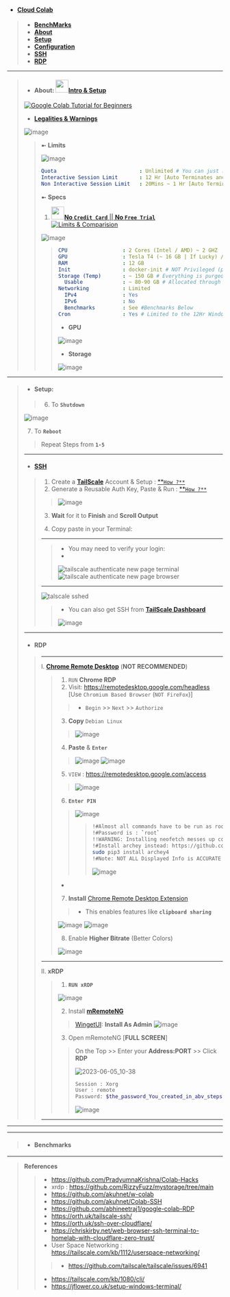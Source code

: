 - #### [Cloud Colab](https://colab.research.google.com)
> - [**BenchMarks**](https://github.com/Azathothas/BugGPT-Tools/tree/main/free-tiers/VPS/Google%20Colab#customization--qol-changes)
> - [**About**](https://github.com/Azathothas/BugGPT-Tools/tree/main/free-tiers/VPS/Google%20Colab#about-intro--setup)
> - [**Setup**](https://github.com/Azathothas/BugGPT-Tools/tree/main/free-tiers/VPS/Google%20Colab#setup)
> - [**Configuration**](https://github.com/Azathothas/BugGPT-Tools/tree/main/free-tiers/VPS/Google%20Colab#customization--qol-changes)
> - [**SSH**](https://github.com/Azathothas/BugGPT-Tools/tree/main/free-tiers/VPS/Google%20Colab#ssh)
> - [**RDP**](https://github.com/Azathothas/BugGPT-Tools/blob/main/free-tiers/VPS/Google%20Colab/README.md#rdp)
---
> - #### About: [<img src="https://github.com/Azathothas/BugGPT-Tools/assets/58171889/7737d632-1cf6-46a0-8b3a-644482b9022d" width="30" height="30">**Intro** & **Setup**](https://www.youtube.com/watch?v=g0xu9DA4gDw)
> [![Google Colab Tutorial for Beginners](https://img.youtube.com/vi/g0xu9DA4gDw/maxresdefault.jpg)](https://www.youtube.com/watch?v=g0xu9DA4gDw)
> 
> - [**Legalities & Warnings**](https://research.google.com/colaboratory/faq.html)
> 
> ![image](https://github.com/Azathothas/BugGPT-Tools/assets/58171889/d37139c1-5f59-4613-a043-82839d39b5ee)
>
> > ➼ **Limits**
> > 
> > ![image](https://github.com/Azathothas/BugGPT-Tools/assets/58171889/ff3c76fb-cad8-47a6-a6f0-1ad5b42d3b93)
> > 
> > ```yaml
> > Quota                           : Unlimited # You can just reset & run again 
> > Interactive Session Limit       : 12 Hr [Auto Terminates and Loses Persistance] # Interactive = You continously use the Shell Environment
> > Non Interactive Session Limit   : 20Mins ~ 1 Hr [Auto Terminates and Loses Persistance] # Non Interactive = You do nothing & Shell Environment is Idle
> > ```
> > ➼ **Specs**
> > 1. [<img src="https://github.com/Azathothas/BugGPT-Tools/assets/58171889/7737d632-1cf6-46a0-8b3a-644482b9022d" width="30" height="30">**No `Credit Card`** || **No `Free Trial`**](https://www.youtube.com/watch?v=g0xu9DA4gDw)
> > [![Limits & Comparision](https://img.youtube.com/vi/em9vpO-YS3Y/maxresdefault.jpg)](https://www.youtube.com/watch?v=em9vpO-YS3Y)
> > 
> > ![image](https://github.com/Azathothas/BugGPT-Tools/assets/58171889/c99801e7-0db0-4936-8852-6bdcc545b6e9)
> > 
> > > ```YAML
> > > CPU                  : 2 Cores (Intel / AMD) ~ 2 GHZ
> > > GPU                  : Tesla T4 (~ 16 GB | If Lucky) /K80 (~ 12 GB If Unlucky) | tGPU  # Not Always Available (If Really unlucky): https://www.kaggle.com/general/251969
> > > RAM                  : 12 GB
> > > Init                 : docker-init # NOT Privileged (ps -p 1 -o comm=)
> > > Storage (Temp)       : ~ 150 GB # Everything is purged & deleted 
> > >   Usable             : ~ 80-90 GB # Allocated through different Partitions
> > > Networking           : Limited
> > >   IPv4               : Yes
> > >   IPv6               : No
> > >   Benchmarks         : See #Benchmarks Below
> > > Cron                 : Yes # Limited to the 12Hr Window ofc
> > > ```
> > > - **GPU**
> > > 
> > > ![image](https://github.com/Azathothas/BugGPT-Tools/assets/58171889/feb06f9e-db8f-4b1b-8b78-6b7fab0af049)
> > >
> > > - **Storage**
> > > 
> > > ![image](https://github.com/Azathothas/BugGPT-Tools/assets/58171889/9f1b634f-47d3-413c-bbd6-9f22e0be97e9)
> > > 
----
> - #### Setup:
>
> > 6. To **`Shutdown`**
> 
> ![image](https://github.com/Azathothas/BugGPT-Tools/assets/58171889/2316fc67-c17e-419f-8139-7e3785bcc41a)
> 
> 7. To **`Reboot`**
> > Repeat Steps from **`1-5`**
> > 
> ---
> - #### [**SSH**](https://tailscale.com/kb/1193/tailscale-ssh/)
> > 1. Create a [**TailScale**](https://tailscale.com) Account & Setup : [**`How ?**`](https://github.com/Azathothas/BugGPT-Tools/tree/main/free-tiers/VPN%20(Tunnels%20&%20Proxies)/Tailscale#setup)
> > 2. Generate a Reusable Auth Key, Paste & Run : [**`How ?**`](https://github.com/Azathothas/BugGPT-Tools/tree/main/free-tiers/VPN%20(Tunnels%20&%20Proxies)/Tailscale#2-login)
> > > ![image](https://github.com/Azathothas/BugGPT-Tools/assets/58171889/c23bc689-14f6-420d-86e2-c479c920febc)
> > > 
> > 3. **Wait** for it to **Finish** and **Scroll Output**
> > > 
> > >
> > 4. Copy paste in your Terminal:
> > >
> > >
> > ---
> > > - You may need to verify your login:
> > > - 
> > > ![tailscale authenticate new page terminal](https://github.com/Azathothas/BugGPT-Tools/assets/58171889/0c0eb3ac-83d3-498a-92fa-9fdf68a05d4a)
> > > ![tailscale authenticate new page browser](https://github.com/Azathothas/BugGPT-Tools/assets/58171889/6df8d091-a7db-42ec-861b-cb50db0ae414)
> > ---
> > ![talscale sshed](https://github.com/Azathothas/BugGPT-Tools/assets/58171889/b91295d3-8be7-44bb-87eb-970288dbfc52) 
> > > 
> > > - You can also get SSH from [**TailScale Dashboard**](https://login.tailscale.com/admin/services)
> > >  
> > > ![image](https://github.com/Azathothas/BugGPT-Tools/assets/58171889/cc6ea1d3-8b56-42ff-a4aa-0270b2fd8503)
> ---
> - #### **RDP**
> > ---
> > I. [**Chrome Remote Desktop**](https://remotedesktop.google.com) (**NOT RECOMMENDED**)
> > > 1. `RUN` **Chrome RDP**
> > > 2. Visit: https://remotedesktop.google.com/headless [Use `Chromium Based Browser` (`NOT FireFox`)]
> > > > - `Begin` >> `Next` >> `Authorize`
> > > 3. **Copy** `Debian Linux`
> > > > 
> > > > ![image](https://github.com/Azathothas/BugGPT-Tools/assets/58171889/2cb4824b-493e-4c72-a0cf-dbd8204f9740)
> > > >
> > > 4. **Paste** & **`Enter`**
> > > > 
> > > > ![image](https://github.com/Azathothas/BugGPT-Tools/assets/58171889/774d924f-7635-4964-8535-2add26cd07fa)
> > > > ![image](https://github.com/Azathothas/BugGPT-Tools/assets/58171889/b3826997-91f9-4cfb-9a1a-b45b3e99c741)
> > > > 
> > > 5. `VIEW` : https://remotedesktop.google.com/access
> > > > 
> > > > ![image](https://github.com/Azathothas/BugGPT-Tools/assets/58171889/750e60f8-c858-4136-928c-094fe924a150)
> > > > 
> > > 6. **`Enter PIN`**
> > > >
> > > > ![image](https://github.com/Azathothas/BugGPT-Tools/assets/58171889/ead2da79-8faa-4122-bdb2-824679988aea)
> > > > 
> > > > > ```bash
> > > > > !#Almost all commands have to be run as root: `sudo`
> > > > > !#Password is : `root`
> > > > > !!WARNING: Installing neofetch messes up colors
> > > > > !#Install archey instead: https://github.com/HorlogeSkynet/archey4
> > > > > sudo pip3 install archey4
> > > > > !#Note: NOT ALL Displayed Info is ACCURATE
> > > > > ```
> > > > > ![image](https://github.com/Azathothas/BugGPT-Tools/assets/58171889/76bf2222-d3db-4e96-a632-b8978d4bee4f)
> > > >
> > > - 
> > > 7. **Install** [Chrome Remote Desktop Extension](https://chrome.google.com/webstore/detail/chrome-remote-desktop/inomeogfingihgjfjlpeplalcfajhgai)
> > > > - This enables features like **`clipboard sharing`**
> > > 
> > > ![image](https://github.com/Azathothas/BugGPT-Tools/assets/58171889/56a25ab6-9bfd-4a4c-b21e-d5436f87483d)
> > > ![image](https://github.com/Azathothas/BugGPT-Tools/assets/58171889/af1ff456-c258-41af-b976-fd1e4a2bae20)
> > >
> > > 8. Enable **Higher Bitrate** (Better Colors)
> > > 
> > > ![image](https://github.com/Azathothas/BugGPT-Tools/assets/58171889/b2ff44e9-a322-4d89-929c-ce0213152c48)
> > >
> > ---
> > II. **xRDP**
> > > 1. **`RUN xRDP`**
> > >
> > > ![image](https://github.com/Azathothas/BugGPT-Tools/assets/58171889/a0b4b791-f6ce-4bd5-9b04-c16f10f5e1eb)
> > > 
> > > 2. Install [**mRemoteNG**](https://github.com/mRemoteNG/mRemoteNG)
> > > 
> > > > [WingetUI](https://github.com/marticliment/WingetUI): **Install As Admin**
> > > > ![image](https://github.com/Azathothas/BugGPT-Tools/assets/58171889/c3b27b53-27e3-4e4b-9750-c38a31070fe9)
> > > > 
> > > 3. Open mRemoteNG [**FULL SCREEN**]
> > > > On the Top >> Enter your **Address:PORT** >> Click **RDP**
> > > > 
> > > > ![2023-06-05_10-38](https://github.com/Azathothas/BugGPT-Tools/assets/58171889/6fa2410d-30aa-49fa-bc77-dab7aff56adf)
> > > > 
> > > > ```bash
> > > > Session : Xorg
> > > > User : remote
> > > > Password: $the_password_You_created_in_abv_steps
> > > > ```
> > > > ![image](https://github.com/Azathothas/BugGPT-Tools/assets/58171889/75afe6c2-881d-45c0-bdd8-e5e32be3bfe2)
> > ---
---





---
> - #### Benchmarks







---
> **References**
> > - https://github.com/PradyumnaKrishna/Colab-Hacks
> > - xrdp : https://github.com/RizzyFuzz/mystorage/tree/main 
> > - https://github.com/akuhnet/w-colab
> > - https://github.com/akuhnet/Colab-SSH
> > - https://github.com/abhineetraj1/google-colab-RDP
> > - https://orth.uk/tailscale-ssh/
> > - https://orth.uk/ssh-over-cloudflare/
> > - https://chriskirby.net/web-browser-ssh-terminal-to-homelab-with-cloudflare-zero-trust/
> > - User Space Networking : https://tailscale.com/kb/1112/userspace-networking/
> > > - https://github.com/tailscale/tailscale/issues/6941
> > - https://tailscale.com/kb/1080/cli/
> > - https://jflower.co.uk/setup-windows-terminal/
